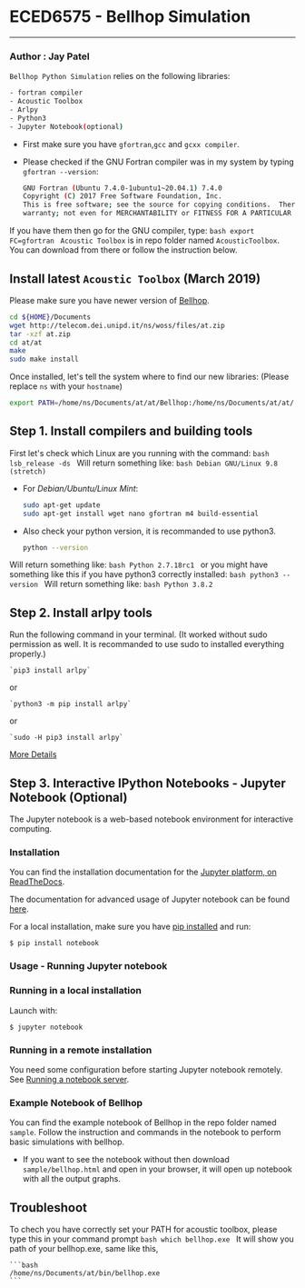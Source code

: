 # ECED6575 - Bellhop Simulation
--------------------------------------------------------------------------------------------------
### Author : Jay Patel

`Bellhop Python Simulation` relies on the following libraries:
```bash
- fortran compiler
- Acoustic Toolbox
- Arlpy
- Python3
- Jupyter Notebook(optional)
```
* First make sure you have `gfortran`,`gcc` and `gcxx compiler`.

* Please checked if the GNU Fortran compiler was in my system by typing `gfortran --version`:
    ```bash
    GNU Fortran (Ubuntu 7.4.0-1ubuntu1~20.04.1) 7.4.0
    Copyright (C) 2017 Free Software Foundation, Inc.
    This is free software; see the source for copying conditions.  There is NO
    warranty; not even for MERCHANTABILITY or FITNESS FOR A PARTICULAR PURPOSE.
    ```

If you have them then go for the GNU compiler, type:
    ```bash
    export FC=gfortran
    ```
`Acoustic Toolbox` is in repo folder named `AcousticToolbox`. You can download from there or follow the instruction below.

## Install latest `Acoustic Toolbox` (March 2019) 
Please make sure you have newer version of [Bellhop](https://oalib-acoustics.org/).
```bash
cd ${HOME}/Documents
wget http://telecom.dei.unipd.it/ns/woss/files/at.zip
tar -xzf at.zip
cd at/at
make
sudo make install
```

Once installed, let's tell the system where to find our new libraries: (Please replace `ns` with your `hostname`)
```bash
export PATH=/home/ns/Documents/at/at/Bellhop:/home/ns/Documents/at/at/:$PATH
```
## Step 1. Install compilers and building tools

First let's check which Linux are you running with the command:
    ```bash
    lsb_release -ds
    ```
Will return something like:
    ```bash
    Debian GNU/Linux 9.8 (stretch)
    ```
* For *Debian/Ubuntu/Linux Mint*:
    ```bash
    sudo apt-get update
    sudo apt-get install wget nano gfortran m4 build-essential
    ```
* Also check your python version, it is recommanded to use python3.
    ```bash
    python --version
    ```
Will return something like:
    ```bash
    Python 2.7.18rc1
    ```
or you might have something like this if you have python3 correctly installed:
    ```bash
    python3 --version
    ```
Will return something like:
    ```bash
    Python 3.8.2
    ```

## Step 2. Install arlpy tools

Run the following command in your terminal. (It worked without sudo permission as well. It is recommanded to use sudo to installed everything properly.)

    `pip3 install arlpy`

or

    `python3 -m pip install arlpy`

or

    `sudo -H pip3 install arlpy`

[More Details](https://pypi.org/project/arlpy/)

## Step 3. Interactive IPython Notebooks - Jupyter Notebook (Optional)
The Jupyter notebook is a web-based notebook environment for interactive computing.

### Installation
You can find the installation documentation for the
[Jupyter platform, on ReadTheDocs](https://jupyter.readthedocs.io/en/latest/install.html).

The documentation for advanced usage of Jupyter notebook can be found
[here](https://jupyter-notebook.readthedocs.io/en/latest/).

For a local installation, make sure you have
[pip installed](https://pip.readthedocs.io/en/stable/installing/) and run:

    $ pip install notebook

### Usage - Running Jupyter notebook

### Running in a local installation

Launch with:

    $ jupyter notebook

### Running in a remote installation

You need some configuration before starting Jupyter notebook remotely. See [Running a notebook server](https://jupyter-notebook.readthedocs.io/en/stable/public_server.html).

### Example Notebook of Bellhop

You can find the example notebook of Bellhop in the repo folder named `sample`. Follow the instruction and commands in the notebook to perform basic simulations with bellhop.

* If you want to see the notebook without then download `sample/bellhop.html` and open in your browser, it will open up notebook with all the output graphs. 

## Troubleshoot

To chech you have correctly set your PATH for acoustic toolbox, please type this in your command prompt
    ```bash
    which bellhop.exe
    ```
It will show you path of your bellhop.exe, same like this,

    ```bash
    /home/ns/Documents/at/bin/bellhop.exe
    ```

